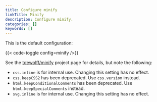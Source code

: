 ```yaml
---
title: Configure minify
linkTitle: Minify
description: Configure minify.
categories: []
keywords: []
---
```


This is the default configuration:

{{< code-toggle config=minify />}}

See the [tdewolff/minify][] project page for details, but note the following:

- `css.inline` is for internal use. Changing this setting has no effect.
- `css.keepCSS2` has been deprecated. Use `css.version` instead.
- `html.keepConditionalComments` has been deprecated. Use `html.keepSpecialComments` instead.
- `svg.inline` is for internal use. Changing this setting has no effect.

[tdewolff/minify]: https://github.com/tdewolff/minify
